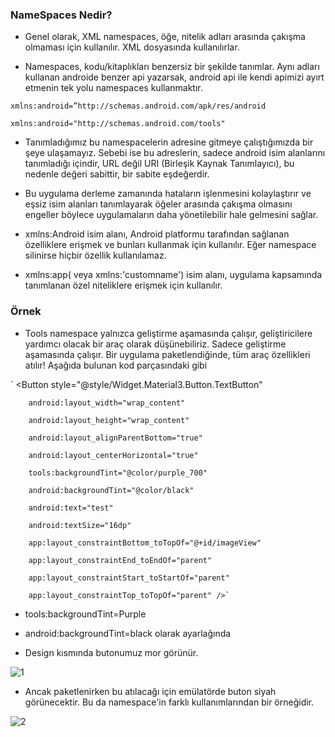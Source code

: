 ### NameSpaces Nedir?
- Genel olarak, XML namespaces, öğe, nitelik adları arasında çakışma olmaması için kullanılır. XML dosyasında kullanılırlar.


- Namespaces, kodu/kitaplıkları benzersiz bir şekilde tanımlar. Aynı adları kullanan androide benzer api yazarsak, android api  ile kendi apimizi ayırt etmenin tek yolu namespaces kullanmaktır.


`xmlns:android=”http://schemas.android.com/apk/res/android `

`xmlns:android="http://schemas.android.com/tools"`

- Tanımladığımız bu namespacelerin adresine gitmeye çalıştığımızda bir şeye ulaşamayız.  Sebebi ise bu adreslerin, sadece android isim alanlarını tanımladığı içindir, URL değil URI (Birleşik Kaynak Tanımlayıcı), bu nedenle değeri sabittir, bir sabite eşdeğerdir.

- Bu uygulama derleme zamanında hataların işlenmesini kolaylaştırır ve eşsiz isim alanları tanımlayarak öğeler arasında çakışma olmasını engeller böylece uygulamaların daha yönetilebilir hale gelmesini sağlar.

- xmlns:Android isim alanı, Android platformu tarafından sağlanan özelliklere erişmek ve bunları kullanmak için kullanılır. Eğer namespace silinirse hiçbir özellik kullanılamaz.
- xmlns:app( veya xmlns:'customname') isim alanı, uygulama kapsamında tanımlanan özel niteliklere erişmek için kullanılır.
### Örnek
- Tools namespace yalnızca geliştirme aşamasında çalışır, geliştiricilere yardımcı olacak bir araç olarak düşünebiliriz. Sadece geliştirme aşamasında çalışır. Bir uygulama paketlendiğinde, tüm araç özellikleri atılır! Aşağıda bulunan kod parçasındaki gibi 


`
<Button
	style="@style/Widget.Material3.Button.TextButton"
	
        android:layout_width="wrap_content"
	
        android:layout_height="wrap_content"
	
        android:layout_alignParentBottom="true"
	
        android:layout_centerHorizontal="true"
	
        tools:backgroundTint="@color/purple_700"
	
        android:backgroundTint="@color/black"
	
        android:text="test"
	
        android:textSize="16dp"
	
        app:layout_constraintBottom_toTopOf="@+id/imageView"
	
        app:layout_constraintEnd_toEndOf="parent"
	
        app:layout_constraintStart_toStartOf="parent"
	
        app:layout_constraintTop_toTopOf="parent" />`
		
- tools:backgroundTint=Purple
- android:backgroundTint=black olarak ayarlağında

- Design kısmında butonumuz mor görünür. 

![1](https://user-images.githubusercontent.com/70481060/186033228-a3ec11f4-66a3-445c-b132-159173e1329f.png)



- Ancak paketlenirken bu atılacağı için emülatörde buton siyah görünecektir. Bu da namespace'in farklı kullanımlarından bir örneğidir.


![2](https://user-images.githubusercontent.com/70481060/186033245-1979f388-48d8-4a6b-b1cf-df446179c639.png)



